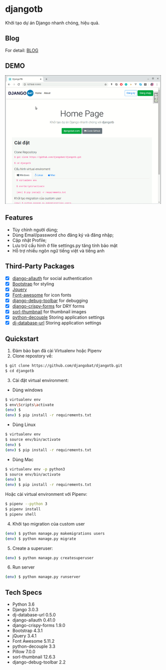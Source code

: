 # djangotb

Khởi tạo dự án Django nhanh chóng, hiệu quả.

## Blog

For detail: [BLOG](https://djangobat.com/blog/khoi-tao-ung-dung-django-nhanh-chong)

## DEMO

![Demo Video](https://github.com/djangobat/djangotb/blob/master/demo.gif)

## Features

* Tùy chỉnh người dùng;
* Dùng Email/password cho đăng ký và đăng nhập;
* Cập nhật Profile;
* Lưu trữ cấu hình ở file settings.py tăng tính bảo mật
* Hỗ trợ nhiều ngôn ngữ tiếng việt và tiếng anh

## Third-Party Packages

* [x] [django-allauth](https://github.com/pennersr/django-allauth) for social authentication
* [x] [Bootstrap](https://github.com/twbs/bootstrap) for styling
* [x] [Jquery](https://github.com/jquery/jquery)
* [x] [Font-awesome](https://github.com/FortAwesome/Font-Awesome) for icon fonts
* [x] [django-debug-toolbar](https://github.com/jazzband/django-debug-toolbar) for debugging
* [x] [django-crispy-forms](https://github.com/django-crispy-forms/django-crispy-forms) for DRY forms
* [x] [sorl-thumbnail](https://github.com/jazzband/sorl-thumbnail) for thumbnail images
* [x] [python-decouple](https://github.com/henriquebastos/python-decouple/) Storing application settings
* [x] [dj-database-url](https://github.com/jacobian/dj-database-url) Storing application settings

## Quickstart

1. Đảm bảo bạn đã cài Virtualenv hoặc Pipenv
2. Clone repostory về:

```bash
$ git clone https://github.com/djangobat/djangotb.git
$ cd djangotb
```

3. Cài đặt virtual environment:

* Dùng windows

```bash
$ virtualenv env
$ env\Scripts\activate
(env) $
(env) $ pip install -r requirements.txt
```

* Dùng Linux

```bash
$ virtualenv env
$ source env/bin/activate
(env) $
(env) $ pip install -r requirements.txt
```

* Dùng Mac

```bash
$ virtualenv env -p python3
$ source env/bin/activate
(env) $
(env) $ pip install -r requirements.txt
```

Hoặc cài virtual environment với Pipenv:

```bash
$ pipenv --python 3
$ pipenv install
$ pipenv shell
```

4. Khởi tạo migration của custom user

```bash
(env) $ python manage.py makemigrations users
(env) $ python manage.py migrate
```

5. Create a superuser:

```bash
(env) $ python manage.py createsuperuser
```

6. Run server

```bash
(env) $ python manage.py runserver
```

## Tech Specs

* Python 3.6
* Django 3.0.3
* dj-database-url 0.5.0
* django-allauth 0.41.0
* django-crispy-forms 1.9.0
* Bootstrap 4.3.1
* jQuery 3.4.1
* Font Awesome 5.11.2
* python-decouple 3.3
* Pillow 7.0.0
* sorl-thumbnail 12.6.3
* django-debug-toolbar 2.2

